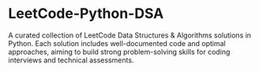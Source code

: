 # LeetCode-Python-DSA
A curated collection of LeetCode Data Structures &amp; Algorithms solutions in Python. Each solution includes well-documented code and optimal approaches, aiming to build strong problem-solving skills for coding interviews and technical assessments.
